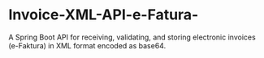 # Invoice-XML-API-e-Fatura-
A Spring Boot API for receiving, validating, and storing electronic invoices (e-Faktura) in XML format encoded as base64.
